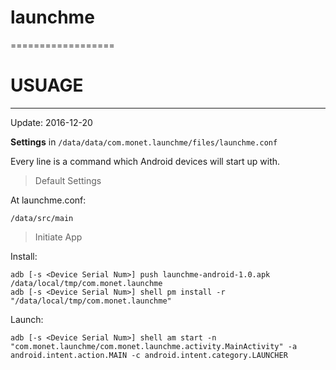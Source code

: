 # launchme
==================

# USUAGE
------------------

Update: 2016-12-20

**Settings** in `/data/data/com.monet.launchme/files/launchme.conf`

Every line is a command which Android devices will start up with.

> Default Settings

At launchme.conf:
```
/data/src/main
```

> Initiate App

Install:
```
adb [-s <Device Serial Num>] push launchme-android-1.0.apk /data/local/tmp/com.monet.launchme
adb [-s <Device Serial Num>] shell pm install -r "/data/local/tmp/com.monet.launchme"
```

Launch:
```
adb [-s <Device Serial Num>] shell am start -n "com.monet.launchme/com.monet.launchme.activity.MainActivity" -a android.intent.action.MAIN -c android.intent.category.LAUNCHER
```
